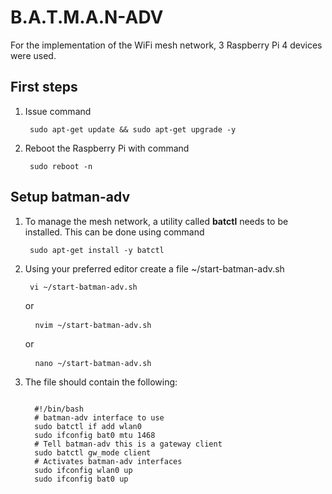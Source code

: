 <h1> B.A.T.M.A.N-ADV </h1> 
<p> For the implementation of the WiFi mesh network, 3 Raspberry Pi 4 devices were used. </p>

<h2> First steps </h2> 
<ol>
  <li>Issue command</li>
    <pre><code> sudo apt-get update && sudo apt-get upgrade -y</code></pre>
  
  <li> Reboot the Raspberry Pi with command </li>
    <pre><code> sudo reboot -n </code></pre>
</ol>

<h2> Setup batman-adv </h2>
<ol>
  <li> To manage the mesh network, a utility called <b>batctl</b> needs to be installed.  This can be done using command </li>
    <pre><code> sudo apt-get install -y batctl </code></pre>
  
  <li> Using your preferred editor create a file ~/start-batman-adv.sh </li>
    <pre><code> vi ~/start-batman-adv.sh </code></pre> or
    <pre> <code> nvim ~/start-batman-adv.sh </code> </pre> or
    <pre> <code> nano ~/start-batman-adv.sh </code> </pre> 
  
  <li> The file should contain the following:</li>
  <pre><code>
  #!/bin/bash
  # batman-adv interface to use
  sudo batctl if add wlan0
  sudo ifconfig bat0 mtu 1468 
  # Tell batman-adv this is a gateway client
  sudo batctl gw_mode client  
  # Activates batman-adv interfaces
  sudo ifconfig wlan0 up
  sudo ifconfig bat0 up
  </code></pre>
</ol>
